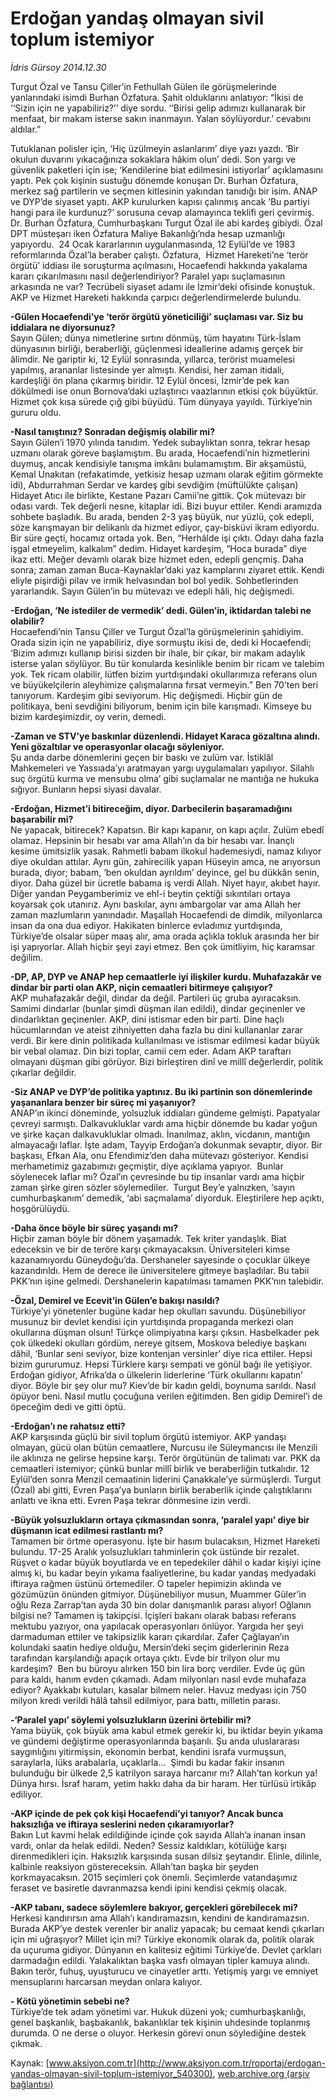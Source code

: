 # Erdoğan yandaş olmayan sivil toplum istemiyor

*İdris Gürsoy 2014.12.30*

<div class="pNewsDetailMainContent" itemprop="articleBody">
 <p>
  Turgut Özal ve Tansu Çiller’in Fethullah Gülen ile görüşmelerinde yanlarındaki isimdi Burhan Özfatura. Şahit olduklarını anlatıyor: “İkisi de ‘‘Sizin için ne yapabiliriz?’’ diye sordu. ‘‘Birisi gelip adımızı kullanarak bir menfaat, bir makam isterse sakın inanmayın. Yalan söylüyordur.’ cevabını aldılar.”
 </p>
 <p>
  Tutuklanan polisler için, ‘Hiç üzülmeyin aslanlarım’ diye yazı yazdı. ‘Bir okulun duvarını yıkacağınıza sokaklara hâkim olun’ dedi. Son yargı ve güvenlik paketleri için ise; ‘Kendilerine biat edilmesini istiyorlar’ açıklamasını yaptı. Pek çok kişinin sustuğu dönemde konuşan Dr. Burhan Özfatura, merkez sağ partilerin ve seçmen kitlesinin yakından tanıdığı bir isim. ANAP ve DYP’de siyaset yaptı. AKP kurulurken kapısı çalınmış ancak ‘Bu partiyi hangi para ile kurdunuz?’ sorusuna cevap alamayınca teklifi geri çevirmiş.
  <br>
   Dr. Burhan Özfatura, Cumhurbaşkanı Turgut Özal ile abi kardeş gibiydi. Özal DPT müsteşarı iken Özfatura Maliye Bakanlığı’nda hesap uzmanlığı yapıyordu.  24 Ocak kararlarının uygulanmasında, 12 Eylül’de ve 1983 reformlarında Özal’la beraber çalıştı. Özfatura,  Hizmet Hareketi’ne ‘terör örgütü’ iddiası ile soruşturma açılmasını, Hocaefendi hakkında yakalama kararı çıkarılmasını nasıl değerlendiriyor? Paralel yapı suçlamasının arkasında ne var? Tecrübeli siyaset adamı ile İzmir’deki ofisinde konuştuk. AKP ve Hizmet Hareketi hakkında çarpıcı değerlendirmelerde bulundu.
  </br>
 </p>
 <p>
  <strong>
   -Gülen Hocaefendi’ye ‘terör örgütü yöneticiliği’ suçlaması var. Siz bu iddialara ne diyorsunuz?
  </strong>
  <br>
   Sayın Gülen; dünya nimetlerine sırtını dönmüş, tüm hayatını Türk-İslam dünyasının birliği, beraberliği, güçlenmesi ideallerine adamış gerçek bir âlimdir. Ne gariptir ki, 12 Eylül sonrasında, yıllarca, terörist muamelesi yapılmış, arananlar listesinde yer almıştı. Kendisi, her zaman itidali, kardeşliği ön plana çıkarmış biridir. 12 Eylül öncesi, İzmir’de pek kan dökülmedi ise onun Bornova’daki uzlaştırıcı vaazlarının etkisi çok büyüktür. Hizmet çok kısa sürede çığ gibi büyüdü. Tüm dünyaya yayıldı. Türkiye’nin gururu oldu.
  </br>
 </p>
 <p>
  <strong>
   -Nasıl tanıştınız? Sonradan değişmiş olabilir mi?
  </strong>
  <br>
   Sayın Gülen’i 1970 yılında tanıdım. Yedek subaylıktan sonra, tekrar hesap uzmanı olarak göreve başlamıştım. Bu arada, Hocaefendi’nin hizmetlerini duymuş, ancak kendisiyle tanışma imkânı bulamamıştım. Bir akşamüstü, Kemal Unakıtan (refakatimde, yetkisiz hesap uzmanı olarak eğitim görmekte idi), Abdurrahman Serdar ve kardeş gibi sevdiğim (müftülükte çalışan) Hidayet Atıcı ile birlikte, Kestane Pazarı Camii’ne gittik. Çok mütevazı bir odası vardı. Tek değerli nesne, kitaplar idi. Bizi buyur ettiler. Kendi aramızda sohbete başladık. Bu arada, benden 2-3 yaş büyük, nur yüzlü, çok edepli, söze karışmayan bir delikanlı da hizmet ediyor, çay-bisküvi ikram ediyordu. Bir süre geçti, hocamız ortada yok. Ben, “Herhâlde işi çıktı. Odayı daha fazla işgal etmeyelim, kalkalım” dedim. Hidayet kardeşim, “Hoca burada” diye ikaz etti. Meğer devamlı olarak bize hizmet eden, edepli gençmiş. Daha sonra; zaman zaman Buca-Kaynaklar’daki yaz kamplarını ziyaret ettik. Kendi eliyle pişirdiği pilav ve irmik helvasından bol bol yedik. Sohbetlerinden yararlandık. Sayın Gülen’in bu mütevazı ve edepli hâli, hiç değişmedi.
  </br>
 </p>
 <p>
  <strong>
   -Erdoğan, ‘Ne istediler de vermedik’ dedi. Gülen’in, iktidardan talebi ne olabilir?
  </strong>
  <br>
   Hocaefendi’nin Tansu Çiller ve Turgut Özal’la görüşmelerinin şahidiyim. Orada sizin için ne yapabiliriz, diye sormuştu ikisi de, dedi ki Hocaefendi; ‘Bizim adımızı kullanıp birisi sizden bir ihale, bir çıkar, bir makam adaylık isterse yalan söylüyor. Bu tür konularda kesinlikle benim bir ricam ve talebim yok. Tek ricam olabilir, lütfen bizim yurtdışındaki okullarımıza referans olun ve büyükelçilerin aleyhimize çalışmalarına fırsat vermeyin.” Ben 70’ten beri tanıyorum. Kardeşim gibi seviyorum. Hiç değişmedi. Hiçbir gün de politikaya, beni sevdiğini biliyorum, benim için bile karışmadı. Kimseye bu bizim kardeşimizdir, oy verin, demedi.
  </br>
 </p>
 <p>
  <strong>
   -Zaman ve STV’ye baskınlar düzenlendi. Hidayet Karaca gözaltına alındı. Yeni gözaltılar ve operasyonlar olacağı söyleniyor.
  </strong>
  <br/>
  Şu anda darbe dönemlerini geçen bir baskı ve zulüm var. İstiklâl Mahkemeleri ve Yassıada’yı aratmayan yargı uygulamaları yapılıyor. Silahlı suç örgütü kurma ve mensubu olma’ gibi suçlamalar ne mantığa ne hukuka sığıyor. Bunların hepsi siyasi davalar.
 </p>
 <p>
  <strong>
   -Erdoğan, Hizmet’i bitireceğim, diyor. Darbecilerin başaramadığını başarabilir mi?
  </strong>
  <br/>
  Ne yapacak, bitirecek? Kapatsın. Bir kapı kapanır, on kapı açılır. Zulüm ebedî olamaz. Hepsinin bir hesabı var ama Allah’ın da bir hesabı var. İnançlı kesime ümitsizlik yasak. Rahmetli babam ilkokul hademesiydi, namaz kılıyor diye okuldan attılar. Aynı gün, zahirecilik yapan Hüseyin amca, ne arıyorsun burada, diyor; babam, ‘ben okuldan ayrıldım’ deyince, gel bu dükkân senin, diyor. Daha güzel bir ücretle babama iş verdi Allah. Niyet hayır, akıbet hayır. Diğer yandan Peygamberimiz ve ehl-i beytin çektiği sıkıntıları ortaya koyarsak çok utanırız. Aynı baskılar, aynı ambargolar var ama Allah her zaman mazlumların yanındadır. Maşallah Hocaefendi de dimdik, milyonlarca insan da ona dua ediyor. Hakikaten binlerce evladımız yurtdışında, Türkiye’de olsalar süper maaş alır, ama orada açlıkla tokluk arasında her bir işi yapıyorlar. Allah hiçbir şeyi zayi etmez. Ben çok ümitliyim, hiç karamsar değilim.
 </p>
 <p>
  <strong>
   -DP, AP, DYP ve ANAP hep cemaatlerle iyi ilişkiler kurdu. Muhafazakâr ve dindar bir parti olan AKP, niçin cemaatleri bitirmeye çalışıyor?
  </strong>
  <br/>
  AKP muhafazakâr değil, dindar da değil. Partileri üç gruba ayıracaksın. Samimi dindarlar (bunlar şimdi düşman ilan edildi), dindar geçinenler ve dindarlıktan geçinenler. AKP, dini istismar eden bir parti. Dine haçlı hücumlarından ve ateist zihniyetten daha fazla bu dini kullananlar zarar verdi. Bir kere dinin politikada kullanılması ve istismar edilmesi kadar büyük bir vebal olamaz. Din bizi toplar, camii cem eder. Adam AKP taraftarı olmayanı düşman gibi görüyor. Bizi birleştiren dinî ve millî değerlerdir, politik çıkarlar değildir.
 </p>
 <p>
  <strong>
   -Siz ANAP ve DYP’de politika yaptınız. Bu iki partinin son dönemlerinde yaşananlara benzer bir süreç mi yaşanıyor?
  </strong>
  <br/>
  ANAP’ın ikinci döneminde, yolsuzluk iddiaları gündeme gelmişti. Papatyalar çevreyi sarmıştı. Dalkavukluklar vardı ama hiçbir dönemde bu kadar yoğun ve şirke kaçan dalkavukluklar olmadı. İnanılmaz, aklın, vicdanın, mantığın almayacağı laflar. İşte adam, Tayyip Erdoğan’a dokunmak sevaptır, diyor. Bir başkası, Efkan Ala, onu Efendimiz’den daha mütevazı gösteriyor. Kendisi merhametimiz gazabımızı geçmiştir, diye açıklama yapıyor.  Bunlar söylenecek laflar mı? Özal’ın çevresinde bu tip insanlar vardı ama hiçbir zaman şirke giren sözler söylemediler.  Turgut Bey’e yalnızken, ‘sayın cumhurbaşkanım’ demedik, ‘abi saçmalama’ diyorduk. Eleştirilere hep açıktı, hoşgörülüydü.
 </p>
 <p>
  <strong>
   -Daha önce böyle bir süreç yaşandı mı?
  </strong>
  <br/>
  Hiçbir zaman böyle bir dönem yaşamadık. Tek kriter yandaşlık. Biat edeceksin ve bir de teröre karşı çıkmayacaksın. Üniversiteleri kimse kazanamıyordu Güneydoğu’da. Dershaneler sayesinde o çocuklar ülkeye kazandırıldı. Hem de derece ile üniversitelere gitmeye başladılar. Bu tabii PKK’nın işine gelmedi. Dershanelerin kapatılması tamamen PKK’nın talebidir.
 </p>
 <p>
  <strong>
   -Özal, Demirel ve Ecevit’in Gülen’e bakışı nasıldı?
  </strong>
  <br/>
  Türkiye’yi yönetenler bugüne kadar hep okulları savundu. Düşünebiliyor musunuz bir devlet kendisi için yurtdışında propaganda merkezi olan okullarına düşman olsun! Türkçe olimpiyatına karşı çıksın. Hasbelkader pek çok ülkedeki okulları gördüm, nereye gitsem, Moskova belediye başkanı dâhil, ‘Bunlar seni seviyor, bize kontenjan versinler’ diye rica ettiler. Hepsi bizim gururumuz. Hepsi Türklere karşı sempati ve gönül bağı ile yetişiyor. Erdoğan gidiyor, Afrika’da o ülkelerin liderlerine ‘Türk okullarını kapatın’ diyor. Böyle bir şey olur mu? Kiev’de bir kadın geldi, boynuma sarıldı. Nasıl öpüyor beni. Nasıl mutlu çocuğuna verilen eğitimden. Ben gidip Demirel’i de öpeceğim dedi ve gitti öptü.
 </p>
 <p>
  <strong>
   -Erdoğan’ı ne rahatsız etti?
  </strong>
  <br/>
  AKP karşısında güçlü bir sivil toplum örgütü istemiyor. AKP yandaşı olmayan, gücü olan bütün cemaatlere, Nurcusu ile Süleymancısı ile Menzili ile aklınıza ne gelirse hepsine karşı. Terör örgütünün de talimatı var. PKK da cemaatleri istemiyor; çünkü bunlar millî birlik ve beraberliğin tutkalıdır. 12 Eylül’den sonra Menzil cemaatinin liderini Çanakkale’ye sürmüşlerdi. Turgut (Özal) abi gitti, Evren Paşa’ya bunların birlik beraberlik içinde çalıştıklarını anlattı ve ikna etti. Evren Paşa tekrar dönmesine izin verdi.
 </p>
 <p>
  <strong>
   -Büyük yolsuzlukların ortaya çıkmasından sonra, ‘paralel yapı’ diye bir düşmanın icat edilmesi rastlantı mı?
  </strong>
  <br/>
  Tamamen bir örtme operasyonu. İşte bir hasım bulacaksın, Hizmet Hareketi bulundu. 17-25 Aralık yolsuzlukları tahminlerin çok üstünde bir rezalet. Rüşvet o kadar büyük boyutlarda ve en tepedekiler dâhil o kadar kişiyi içine almış ki, bu kadar beyin yıkama faaliyetlerine, bu kadar yandaş medyadaki iftiraya rağmen üstünü örtemediler. O tapeler hepimizin aklında ve gözümüzün önünden gitmiyor. Düşünebiliyor musun, Muammer Güler’in oğlu Reza Zarrap’tan ayda 30 bin dolar danışmanlık parası alıyor! Oğlanın bilgisi ne? Tamamen iş takipçisi. İçişleri bakanı olarak babası referans mektubu yazıyor, ona yapılacak operasyonları önlüyor. Yargıda her şeyi darmaduman ettiler ve takipsizlik kararı çıkardılar. Zafer Çağlayan’ın kolundaki saatin hediye olduğu, Mersin’deki seçim giderlerinin Reza tarafından karşılandığı apaçık ortaya çıktı. Evde bir trilyon olur mu kardeşim?  Ben bu büroyu alırken 150 bin lira borç verdiler. Evde üç gün para kaldı, hanım evden çıkamadı. Adam milyonları nasıl evde muhafaza ediyor? Ayakkabı kutuları, kasalar bilmem neler. Havuz medyası için 750 milyon kredi verildi hâlâ tahsil edilmiyor, para battı, milletin parası.
 </p>
 <p>
  <strong>
   -‘Paralel yapı’ söylemi yolsuzlukların üzerini örtebilir mi?
  </strong>
  <br/>
  Yama büyük, çok büyük ama kabul etmek gerekir ki, bu iktidar beyin yıkama ve gündemi değiştirme operasyonlarında başarılı. Şu anda uluslararası saygınlığını yitirmişsin, ekonomin berbat, kendini israfa vurmuşsun, saraylarla, lüks arabalarla, uçaklarla…  Şimdi bu kadar fakir insanın bulunduğu bir ülkede 2,5 katrilyon saraya harcanır mı? Allah’tan korkun ya! Dünya hırsı. İsraf haram, yetim hakkı daha da bir haram. Her türlüsü irtikâp ediliyor.
 </p>
 <p>
  <strong>
   -AKP içinde de pek çok kişi Hocaefendi’yi tanıyor? Ancak bunca haksızlığa ve iftiraya seslerini neden çıkaramıyorlar?
  </strong>
  <br/>
  Bakın Lut kavmi helak edildiğinde içinde çok sayıda Allah’a inanan insan vardı, onlar da helak edildi. Neden? Sessiz kaldıkları, kötülüğe karşı direnmedikleri için. Haksızlık karşısında susan dilsiz şeytandır. Elinle, dilinle, kalbinle reaksiyon göstereceksin. Allah’tan başka bir şeyden korkmayacaksın. 2015 seçimleri çok önemli. Seçimlerde vatandaşımız feraset ve basiretle davranmazsa kendi ipini kendisi çekmiş olacak.
 </p>
 <p>
  <strong>
   -AKP tabanı, sadece söylemlere bakıyor, gerçekleri görebilecek mi?
  </strong>
  <br/>
  Herkesi kandırırsın ama Allah’ı kandıramazsın, kendini de kandıramazsın. Burada AKP’ye destek verenler bir analiz yapacak; bu cemaat kendi çıkarları için mi uğraşıyor? Millet için mi? Türkiye ekonomik olarak da, politik olarak da uçuruma gidiyor. Dünyanın en kalitesiz eğitimi Türkiye’de. Devlet çarkları darmadağın edildi. Yalakalıktan başka vasfı olmayan tipler kamuya alındı. Bakın terör, fuhuş, uyuşturucu ve cinayetler arttı. Yetişmiş yargı ve emniyet mensuplarını harcarsan meydan onlara kalıyor.
 </p>
 <p>
  <strong>
   - Kötü yönetimin sebebi ne?
  </strong>
  <br/>
  Türkiye’de tek adam yönetimi var. Hukuk düzeni yok; cumhurbaşkanlığı, genel başkanlık, başbakanlık, bakanlıklar tek kişinin uhdesinde toplanmış durumda. O ne derse o oluyor. Herkesin görevi onun söylediğine destek çıkmak.
 </p>
</div>


Kaynak: [www.aksiyon.com.tr](http://www.aksiyon.com.tr/roportaj/erdogan-yandas-olmayan-sivil-toplum-istemiyor_540300), [web.archive.org (arşiv bağlantısı)](http://web.archive.org/web/20150819150400/http://www.aksiyon.com.tr/roportaj/erdogan-yandas-olmayan-sivil-toplum-istemiyor_540300)
